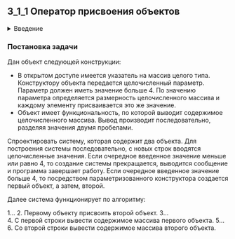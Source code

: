 ## 3_1_1 Оператор присвоения объектов

<details>
<summary>Введение</summary>
  
Объекты одного класса можно присваивать друг другу. Операция выполняется посредством оператора присвоения. Синтаксис выражения:
```c++
«имя объекта 1» = «имя объекта 2»;
```
Объекту «имя объекта 1» побитно (поразрядно) присваивается содержимое всех свойств (элементов данных) объекта «имя объекта 2»
  
```c++
#include <iostream>
using namespace std;
 
// ----- Заголовочная часть.
class cl_1 {
private:
    int i;
public:
    void set_i  ( int k );
    void show_i ( );
};
// ----- Часть реализации.
void  cl_1 :: set_i ( int k )
{
    i = k;
}
void  cl_1 :: show_i ( )
{
    cout << “i = “ << i << “\n”;
}
 
// ----- Основная программа
int main ( )
{
    cl_1  ob_1, ob_2;    // объявление объектов
    ob_1.set_i ( 11 );   // инициализация свойства i в ob_1.
    ob_2.set_i ( 15 );   // инициализация свойства i в ob_2.
    ob_1.show_i ( );     // вывод значения свойства объекта ob_1.
    ob_1 = ob_2;         // присвоение объекту ob_1 объекта ob_2.
    ob_1.show_i ( );     // вывод значения свойства объекта ob_1.
    return  0;
}
```
Программа выведет на консоль следующее:
  
```c++
i = 11
i = 15
```
</details>

### Постановка задачи
Дан объект следующей конструкции:
- В открытом доступе имеется указатель на массив целого типа. Конструктору объекта передается целочисленный параметр. Параметр должен иметь значение больше 4. По значению параметра определяется размерность целочисленного массива и каждому элементу присваивается это же значение.   
- Объект имеет функциональность, по которой выводит содержимое целочисленного массива. Вывод производит последовательно, разделяя значения двумя пробелами.  

Спроектировать систему, которая содержит два объекта. Для построения системы последовательно, с новых строк вводятся целочисленные значения. Если очередное введенное значение меньше или равно 4, то создание системы прекращается, выводится сообщение и программа завершает работу. Если очередное введенное значение больше 4, то посредством параметризованного конструктора создается первый объект, а затем, второй.
  
Далее система функционирует по алгоритму:

1...
2. Первому объекту присвоить второй объект.
3...  
4. С первой строки вывести содержимое массива первого объекта.
5...
6. Со второй строки вывести содержимое массива второго объекта.
